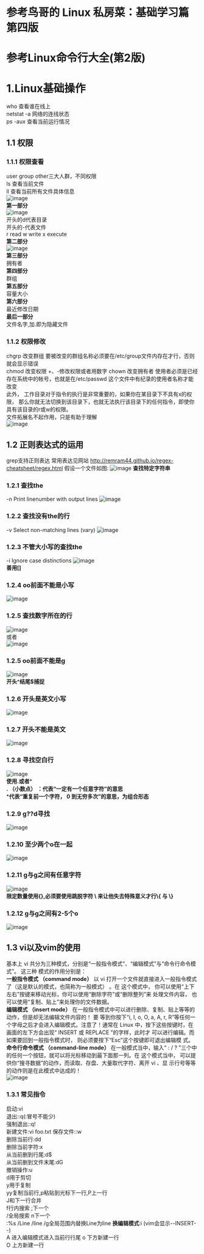 # 参考鸟哥的 Linux 私房菜：基础学习篇 第四版 
# 参考Linux命令行大全(第2版)  
# 1.Linux基础操作
who 查看谁在线上   
netstat -a 网络的连线状态  
ps -aux 查看当前运行情况  
## 1.1 权限  
### 1.1.1 权限查看  
user group other三大人群，不同权限  
ls 查看当前文件  
ll 查看当前所有文件具体信息  
![image](https://user-images.githubusercontent.com/96240580/165626246-2523f4bb-fd82-4cb3-aaa2-b020fc2f514d.png)  
**第一部分**  
![image](https://user-images.githubusercontent.com/96240580/165626126-fc643c5f-ab2e-4149-bb3b-42240b44d941.png)  
开头的d代表目录  
开头的-代表文件  
r read w write x execute  
**第二部分**  
![image](https://user-images.githubusercontent.com/96240580/165626814-e784a571-6538-42c9-8bfa-6ac1d366a9e0.png)  
**第三部分**  
拥有者  
**第四部分**  
群组  
**第五部分**  
容量大小  
**第六部分**  
最近修改日期    
**最后一部分**  
文件名字,加.即为隐藏文件  
### 1.1.2 权限修改  
chgrp 改变群组  要被改变的群组名称必须要在/etc/group文件内存在才行，否则就会显示错误  
chmod 改变权限  +、-修改权限或者用数字
chown 改变拥有者  使用者必须是已经存在系统中的帐号，也就是在/etc/passwd 这个文件中有纪录的使用者名称才能改变  
此外， 工作目录对于指令的执行是非常重要的，如果你在某目录下不具有x的权限， 那么你就无法切换到该目录下，也就无法执行该目录下的任何指令，即使你具有该目录的r或w的权限。  
文件拓展名不起作用，只是有助于理解  
![image](https://user-images.githubusercontent.com/96240580/165630701-f09cb4d7-dbc9-4c43-b534-7218a82e0865.png)
## 1.2 正则表达式的运用
grep支持正则表达
常用表达见网站
http://remram44.github.io/regex-cheatsheet/regex.html
假设一个文件如图:
![image](https://user-images.githubusercontent.com/96240580/166712570-c1b8ee9b-6eac-4d27-9153-f64cb5a9dc1b.png)
**查找特定字符串**  
### 1.2.1 查找the  
-n Print linenumber with output lines
![image](https://user-images.githubusercontent.com/96240580/166713018-6ce47904-f458-4812-877c-296be34fe725.png)
### 1.2.2 查找没有the的行
-v Select non-matching lines (vary)
![image](https://user-images.githubusercontent.com/96240580/166725239-dd39f4ba-2e00-4c5e-8ea7-c6f8bdf956d0.png)
### 1.2.3 不管大小写的查找the
-i Ignore case distinctions
![image](https://user-images.githubusercontent.com/96240580/166725338-1c6e9207-1cc3-4d4b-bf5f-b2d4f826af21.png)  
**善用[]**  
### 1.2.4 oo前面不能是小写
![image](https://user-images.githubusercontent.com/96240580/166726614-07bd9188-4133-4e26-8ef5-e1b466aa859c.png)
### 1.2.5 查找数字所在的行
![image](https://user-images.githubusercontent.com/96240580/166726686-da7ecd94-007f-4886-acae-7bf831bb0a50.png)  
或者  
![image](https://user-images.githubusercontent.com/96240580/166726733-205c1afe-0e2d-4ce8-b5c1-dd5dda979af5.png)  
### 1.2.5 oo前面不能是g
![image](https://user-images.githubusercontent.com/96240580/166726981-f3a0586b-5246-4dcf-b3a5-ccb9e1a948af.png)  
**开头^结尾$捕捉**  
### 1.2.6 开头是英文小写
![image](https://user-images.githubusercontent.com/96240580/166727950-3fb4a304-c542-44df-8b1d-3cf12c60200d.png)
### 1.2.7 开头不能是英文
![image](https://user-images.githubusercontent.com/96240580/166728099-ac1ccf79-4065-4b6a-8058-b10789ad5b37.png)
### 1.2.8 寻找空白行
![image](https://user-images.githubusercontent.com/96240580/166728928-617e1d2d-7d43-497c-82b2-c6cc4d2fdee0.png)  
**使用.或者***  
**. （小数点） ：代表“一定有一个任意字符”的意思**  
***代表“重复前一个字符， 0 到无穷多次”的意思，为组合形态**   

### 1.2.9 g??d寻找
![image](https://user-images.githubusercontent.com/96240580/166729469-0d07415c-8cdc-4190-a181-380e8ed89a4d.png)
### 1.2.10 至少两个o在一起
![image](https://user-images.githubusercontent.com/96240580/166729616-9baf5e07-a01f-4fd7-926d-1a8a6ba9f79a.png)
### 1.2.11 g与g之间有任意字符
![image](https://user-images.githubusercontent.com/96240580/166733421-d9523ed4-d898-487d-a73b-a292c07afc1d.png)  
**限定数量使用{},必须要使用跳脱字符 \ 来让他失去特殊意义才行\\{ 与 \\}**  
### 1.2.12 g与g之间有2-5个o
![image](https://user-images.githubusercontent.com/96240580/166740514-58917ce7-e69e-438b-94ae-c64a78c00f70.png)
## 1.3 vi以及vim的使用
基本上 vi 共分为三种模式，分别是“一般指令模式”、“编辑模式”与“命令行命令模式”。 这三种
模式的作用分别是：  
**一般指令模式 （command mode）**
以 vi 打开一个文件就直接进入一般指令模式了（这是默认的模式，也简称为一般模式） 。在
这个模式中， 你可以使用“上下左右”按键来移动光标，你可以使用“删除字符”或“删除整列”来
处理文件内容， 也可以使用“复制、贴上”来处理你的文件数据。  
**编辑模式 （insert mode）**
在一般指令模式中可以进行删除、复制、贴上等等的动作，但是却无法编辑文件内容的！ 要
等到你按下“i, I, o, O, a, A, r, R”等任何一个字母之后才会进入编辑模式。注意了！通常在
Linux 中，按下这些按键时，在画面的左下方会出现“ INSERT 或 REPLACE ”的字样，此时才
可以进行编辑。而如果要回到一般指令模式时， 则必须要按下“Esc”这个按键即可退出编辑模
式。  
**命令行命令模式 （command-line mode）**
在一般模式当中，输入“ : / ? ”三个中的任何一个按钮，就可以将光标移动到最下面那一列。在
这个模式当中， 可以提供你“搜寻数据”的动作，而读取、存盘、大量取代字符、离开 vi 、显
示行号等等的动作则是在此模式中达成的！  
![image](https://user-images.githubusercontent.com/96240580/167884093-aaaa9cc2-cf64-4fac-956b-8c5ed37eac68.png)
### 1.3.1 常见指令  
启动:vi  
退出::q(:冒号不能少)  
强制退出::q!  
新建文件:vi foo.txt 
保存文件::w  
删除当前行:dd  
删除当前字符:x  
从当前删到行尾:d$  
从当前删到文件末尾:dG  
撤销操作:u  
d用于剪切  
y用于复制  
yy复制当前行,p粘贴到光标下一行,P上一行  
J和下一行合并  
f行内搜索 ;下一个  
/全局搜索 n下一个  
:%s /Line /line /g全局范围内替换Line为line
**换编辑模式**:i (vim会显示--INSERT--)  
A 进入编辑模式进入当前行行尾
o 下方新建一行  
O 上方新建一行  
